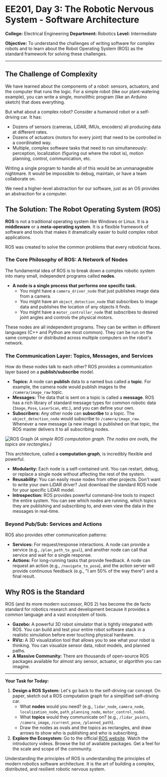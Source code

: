 # EE201, Day 3: The Robotic Nervous System - Software Architecture

**College:** Electrical Engineering
**Department:** Robotics
**Level:** Intermediate

**Objective:** To understand the challenges of writing software for complex robots and to learn about the Robot Operating System (ROS) as the standard framework for solving these challenges.

---

## The Challenge of Complexity

We have learned about the components of a robot: sensors, actuators, and the computer that runs the logic. For a simple robot (like our plant-watering example), you can write a single, monolithic program (like an Arduino sketch) that does everything.

But what about a complex robot? Consider a humanoid robot or a self-driving car. It has:
*   Dozens of sensors (cameras, LiDAR, IMUs, encoders) all producing data at different rates.
*   Dozens of actuators (motors for every joint) that need to be controlled in a coordinated way.
*   Multiple, complex software tasks that need to run simultaneously: perception, localization (figuring out where the robot is), motion planning, control, communication, etc.

Writing a single program to handle all of this would be an unmanageable nightmare. It would be impossible to debug, maintain, or have a team collaborate on.

We need a higher-level abstraction for our software, just as an OS provides an abstraction for a computer.

## The Solution: The Robot Operating System (ROS)

**ROS** is not a traditional operating system like Windows or Linux. It is a **middleware** or a **meta-operating system**. It is a flexible framework of software and tools that makes it dramatically easier to build complex robot applications.

ROS was created to solve the common problems that every roboticist faces.

### The Core Philosophy of ROS: A Network of Nodes

The fundamental idea of ROS is to break down a complex robotic system into many small, independent programs called **nodes**.

*   **A node is a single process that performs one specific task.**
    *   You might have a `camera_driver_node` that just publishes image data from a camera.
    *   You might have an `object_detection_node` that subscribes to image data and publishes the location of any objects it finds.
    *   You might have a `motor_controller_node` that subscribes to desired joint angles and controls the physical motors.

These nodes are all independent programs. They can be written in different languages (C++ and Python are most common). They can be run on the same computer or distributed across multiple computers on the robot's network.

### The Communication Layer: Topics, Messages, and Services

How do these nodes talk to each other? ROS provides a communication layer based on a **publish/subscribe** model.

*   **Topics:** A node can **publish** data to a named bus called a **topic**. For example, the camera node would publish images to the `/camera/image_raw` topic.
*   **Messages:** The data that is sent on a topic is called a **message**. ROS has a rich library of standard message types for common robotic data (`Image`, `Pose`, `LaserScan`, etc.), and you can define your own.
*   **Subscribers:** Any other node can **subscribe** to a topic. The `object_detection_node` would subscribe to `/camera/image_raw`. Whenever a new message (a new image) is published on that topic, the ROS master delivers it to all subscribing nodes.

![ROS Graph](https://docs.ros.org/en/humble/_images/turtlesim-graph.png)
*(A simple ROS computation graph. The nodes are ovals, the topics are rectangles.)*

This architecture, called a **computation graph**, is incredibly flexible and powerful.
*   **Modularity:** Each node is a self-contained unit. You can restart, debug, or replace a single node without affecting the rest of the system.
*   **Reusability:** You can easily reuse nodes from other projects. Don't want to write your own LiDAR driver? Just download the standard ROS node for your specific LiDAR model.
*   **Introspection:** ROS provides powerful command-line tools to inspect the entire system. You can see which nodes are running, which topics they are publishing and subscribing to, and even view the data in the messages in real-time.

### Beyond Pub/Sub: Services and Actions

ROS also provides other communication patterns:

*   **Services:** For request/response interactions. A node can provide a service (e.g., `/plan_path_to_goal`), and another node can call that service and wait for a single response.
*   **Actions:** For long-running tasks that provide feedback. A node can request an action (e.g., `/navigate_to_pose`), and the action server will provide continuous feedback (e.g., "I am 50% of the way there") and a final result.

## Why ROS is the Standard

ROS (and its more modern successor, ROS 2) has become the de facto standard for robotics research and development because it provides a common language and a vast ecosystem of tools.

*   **Gazebo:** A powerful 3D robot simulator that is tightly integrated with ROS. You can build and test your entire robot software stack in a realistic simulation before ever touching physical hardware.
*   **RViz:** A 3D visualization tool that allows you to see what your robot is thinking. You can visualize sensor data, robot models, and planned paths.
*   **A Massive Community:** There are thousands of open-source ROS packages available for almost any sensor, actuator, or algorithm you can imagine.

---

**Your Task for Today:**

1.  **Design a ROS System:** Let's go back to the self-driving car concept. On paper, sketch out a ROS computation graph for a simplified self-driving car.
    *   What **nodes** would you need? (e.g., `lidar_node`, `camera_node`, `localization_node`, `path_planning_node`, `motor_control_node`).
    *   What **topics** would they communicate on? (e.g., `/lidar_points`, `/camera_image`, `/current_pose`, `/planned_path`).
    *   Draw the nodes as ovals and the topics as rectangles, and draw arrows to show who is publishing and who is subscribing.
2.  **Explore the Ecosystem:** Go to the official [ROS website](https://www.ros.org/). Watch the introductory videos. Browse the list of available packages. Get a feel for the scale and scope of the community.

Understanding the principles of ROS is understanding the principles of modern robotics software architecture. It is the art of building a complex, distributed, and resilient robotic nervous system.
